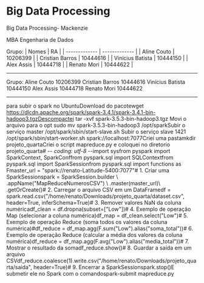 # Big Data Processing
Big Data Processing- Mackenzie

MBA Engenharia de Dados

Grupo:
| Nomes              | RA |
| -------------     | ------------- |
| Aline Couto       | 10206399   |
| Cristian Barros   | 10444616  |
| Vinícius Batista  | 10444150   |
| Alex Assis        | 10444718  |
| Renato Mori       | 10444622  |

_________________________________________
Grupo:
Aline Couto 10206399 
Cristian Barros 10444616 
Vinícius Batista 10444150 
Alex Assis 10444718
Renato Mori 10444622

_________________________________________

para subir o spark no UbuntuDownload do pacotewget https://dlcdn.apache.org/spark/spark-3.4.1/spark-3.4.1-bin-hadoop3.tgzDescompactei tar -xvf spark-3.5.3-bin-hadoop3.tgz Movi o arquivo para o opt sudo mv spark-3.5.3-bin-hadoop3 /opt/sparkSubir o serviço master /opt/spark/sbin/start-slave.sh Subir o serviço slave 1421 /opt/spark/sbin/start-worker.sh spark://localhost:7077Criei uma pastamkdir projeto_quartaCriei o script mapreduce.py e coloquei no diretorio projeto_quarta# -*- coding: utf-8 -*-import sysfrom pyspark import SparkContext, SparkConffrom pyspark.sql import SQLContextfrom pyspark.sql import SparkSessionfrom pyspark.sql import functions as Fmaster_url = "spark://renato-Latitude-5400:7077"# 1. Criar uma SparkSessionspark = SparkSession.builder \ .appName("MapReduceNumerosCSV") \ .master(master_url)\ .getOrCreate()# 2. Carregar o arquivo CSV em um DataFramedf = spark.read.csv("/home/renato/Downloads/projeto_quarta/dataset.csv", header=True, inferSchema=True)# 3. Remover valores NaN da coluna numéricadf_clean = df.dropna(subset=["Low"])# 4. Exemplo de operação Map (selecionar a coluna numérica)df_map = df_clean.select("Low")# 5. Exemplo de operação Reduce (soma todos os valores da coluna numérica)#df_reduce = df_map.agg(F.sum("Low").alias("soma_total"))# 6. Exemplo de operação Reduce (calcular a média dos valores da coluna numérica)df_reduce = df_map.agg(F.avg("Low").alias("media_total"))# 7. Mostrar o resultado da somadf_reduce.show()# 8. Guardar a saída em um arquivo CSVdf_reduce.coalesce(1).write.csv("/home/renato/Downloads/projeto_quarta/saida", header=True)# 9. Encerrar a SparkSessionspark.stop()E submetir ele no Spark com o comandospark-submit mapreduce.py
